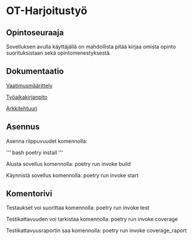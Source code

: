 # **OT-Harjoitustyö**
## Opintoseuraaja
Sovelluksen avulla käyttäjällä on mahdollista pitää kirjaa omista opinto suorituksistaan sekä opintomenestyksestä. 

## Dokumentaatio

[Vaatimusmäärittely](https://github.com/ainokuos/ot-harjoitustyo/blob/master/dokumentaatio/Vaatimusmäärittely.md)

[Työaikakirjanpito](https://github.com/ainokuos/ot-harjoitustyo/blob/master/dokumentaatio/Työaikakirjanpito.md)

[Arkkitehtuuri](https://github.com/ainokuos/ot-harjoitustyo/blob/master/dokumentaatio/Arkkitehtuuri.md)

## Asennus

Asenna riippuvuudet komennolla:

''' bash
poetry install
'''

Alusta sovellus komennolla:
poetry run invoke build

Käynnistä sovellus komennolla:
poetry run invoke start

## Komentorivi

Testaukset voi suorittaa komennolla:
poetry run invoke test

Testikattavuuden voi tarkistaa komennolla:
poetry run invoke coverage

Testikattavuusraportin saa komennolla:
poetry run invoke coverage_raport


